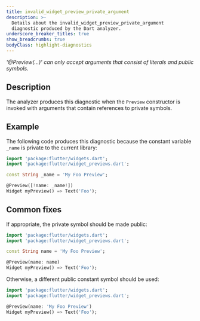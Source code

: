 ```yaml
---
title: invalid_widget_preview_private_argument
description: >-
  Details about the invalid_widget_preview_private_argument
  diagnostic produced by the Dart analyzer.
underscore_breaker_titles: true
show_breadcrumbs: true
bodyClass: highlight-diagnostics
---
```


_'@Preview(...)' can only accept arguments that consist of literals and public
symbols._

## Description

The analyzer produces this diagnostic when the `Preview` constructor is
invoked with arguments that contain references to private symbols.

## Example

The following code produces this diagnostic because the constant variable
`_name` is private to the current library:

```dart
import 'package:flutter/widgets.dart';
import 'package:flutter/widget_previews.dart';

const String _name = 'My Foo Preview';

@Preview([!name: _name!])
Widget myPreview() => Text('Foo');
```

## Common fixes

If appropriate, the private symbol should be made public:

```dart
import 'package:flutter/widgets.dart';
import 'package:flutter/widget_previews.dart';

const String name = 'My Foo Preview';

@Preview(name: name)
Widget myPreview() => Text('Foo');
```

Otherwise, a different public constant symbol should be used:

```dart
import 'package:flutter/widgets.dart';
import 'package:flutter/widget_previews.dart';

@Preview(name: 'My Foo Preview')
Widget myPreview() => Text('Foo');
```
